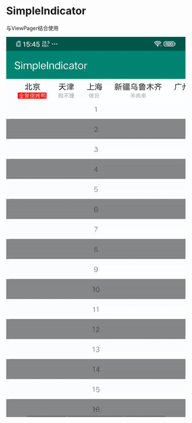 # SimpleIndicator

与ViewPager结合使用

![](https://github.com/jeromyniu/SimpleIndicator/blob/master/gif/收缩效果.gif?raw=true")
